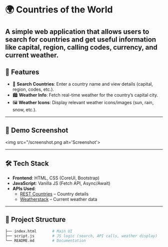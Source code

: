 # 🌍 Countries of the World

A simple web application that allows users to search for countries and get useful information like **capital, region, calling codes, currency, and current weather**. 
---

## 🚀 Features

- 🔎 **Search Countries**: Enter a country name and view details (capital, region, codes, etc.).
- 🏙 **Weather Info**: Fetch real-time weather for the country’s capital city.
- 🖼 **Weather Icons**: Display relevant weather icons/images (sun, rain, snow, etc.).

---

## 📸 Demo Screenshot
 <img src="/screenshot.png alt='Screenshot'>

---

## 🛠️ Tech Stack

- **Frontend**: HTML, CSS (CoreUI, Bootstrap)
- **JavaScript**: Vanilla JS (Fetch API, Async/Await)
- **APIs Used**:
  - [REST Countries](https://restcountries.com/) – Country details
  - [Weatherstack](https://weatherstack.com/) – Current weather data

---

## 📂 Project Structure

```bash
├── index.html       # Main UI
├── script.js        # JS logic (search, API calls, weather display)
└── README.md        # Documentation
